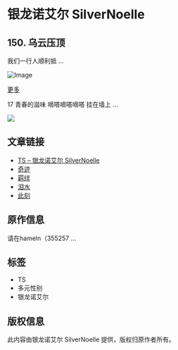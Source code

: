 # 银龙诺艾尔 SilverNoelle

## 150. 乌云压顶
我们一行人顺利抵 …

![Image](https://silvernoelle.com/wp-content/uploads/2023/11/dallc2b7e-2023-10-17-08.57.53-e68f92e794bbe5b195e78eb0e4ba86e694bee5ada6e5908ee79a84e697b6e58589efbc8ce4b8a4e4bd8de697a5e69cace9ab98e4b8ade7949fe8b5b0e59ca8e59b9ee5aeb6e79a84e8b7afe4b88.webp?w=400)

[更多](https://silvernoelle.com/2024/12/10/ts%e8%bd%ac%e7%94%9f%e5%90%8e%e5%b0%b1%e5%81%9a%e9%9d%92%e6%a2%85%e7%ab%b9%e9%a9%ac%e7%b3%bb%e5%a5%b3%e4%b8%bb%e8%a7%92%e5%90%a7-17-18-%e9%9d%92%e6%98%a5%e7%9a%84%e6%bb%8b%e5%91%b3-%e6%88%91/)

17 青春的滋味 嘀嗒嘀嗒嘀嗒 挂在墙上 …

[![](https://i0.wp.com/silvernoelle.com/wp-content/uploads/2024/10/64c43bac-4596-49e8-be31-3c57c1691b12.png?resize=560%2C818&ssl=1)](https://silvernoelle.com/2024/12/08/%e6%97%85%e9%80%94%e7%bb%93%e6%9d%9f%e4%b9%8b%e5%90%8e%ef%bc%9ats%e8%bd%ac%e7%94%9f%e8%80%85%e4%b8%8e%e7%a9%bf%e8%b6%8a%e5%8b%87%e8%80%85%e7%9a%84%e6%95%85%e4%ba%8b-15/)

## 文章链接
- [TS – 银龙诺艾尔 SilverNoelle](https://silvernoelle.com/2025/01/09/ts%e4%ba%ba%e6%b8%a3%e7%a2%a7%e6%b1%a0%e5%b0%91%e5%a5%b3%e6%83%b3%e8%a2%ab%e5%af%9d%e5%8f%96-153%e8%af%9d-%e4%ba%8e%e6%98%af%e8%87%b3%e6%9a%97%e6%97%b6%e5%88%bb%e9%99%8d%e4%b8%b4/)
- [奇迹](https://silvernoelle.com/2025/01/09/ts%e4%ba%ba%e6%b8%a3%e7%a2%a7%e6%b1%a0%e5%b0%91%e5%a5%b3%e6%83%b3%e8%a2%ab%e5%af%9d%e5%8f%96-152%e8%af%9d-%e5%a5%87%e8%bf%b9/)
- [羁绊](https://silvernoelle.com/2025/01/09/ts%e4%ba%ba%e6%b8%a3%e7%a2%a7%e6%b1%a0%e5%b0%91%e5%a5%b3%e6%83%b3%e8%a2%ab%e5%af%9d%e5%8f%96-151%e8%af%9d-%e7%be%81%e7%bb%8a/)
- [泪水](https://silvernoelle.com/2024/12/09/ts%e4%ba%ba%e6%b8%a3%e7%a2%a7%e6%b1%a0%e5%b0%91%e5%a5%b3%e6%83%b3%e8%a2%ab%e5%af%9d%e5%8f%96-149%e8%af%9d-%e6%b3%aa%e6%b0%b4/)
- [此刻](https://silvernoelle.com/2024/12/09/ts%e4%ba%ba%e6%b8%a3%e7%a2%a7%e6%b1%a0%e5%b0%91%e5%a5%b3%e6%83%b3%e8%a2%ab%e5%af%9d%e5%8f%96-148%e8%af%9d-%e6%80%92%e7%81%ab%e4%b8%ad%e7%83%a7%e7%9a%84%e6%8b%92%e7%bb%9d/)

## 原作信息
请在hameln（355257 …

## 标签
- TS
- 多元性别
- 银龙诺艾尔

## 版权信息
此内容由银龙诺艾尔 SilverNoelle 提供，版权归原作者所有。